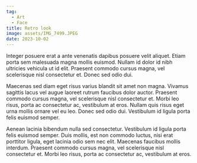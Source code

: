 ```yaml
---
tag:
  - Art 
  - Face
title: Retro look
image: assets/IMG_7499.JPEG
date: 2023-10-02
---
```


Integer posuere erat a ante venenatis dapibus posuere velit aliquet. Etiam porta sem malesuada magna mollis euismod. Nullam id dolor id nibh ultricies vehicula ut id elit. Praesent commodo cursus magna, vel scelerisque nisl consectetur et. Donec sed odio dui.

Maecenas sed diam eget risus varius blandit sit amet non magna. Vivamus sagittis lacus vel augue laoreet rutrum faucibus dolor auctor. Praesent commodo cursus magna, vel scelerisque nisl consectetur et. Morbi leo risus, porta ac consectetur ac, vestibulum at eros. Nullam quis risus eget urna mollis ornare vel eu leo. Donec sed odio dui. Vestibulum id ligula porta felis euismod semper.

Aenean lacinia bibendum nulla sed consectetur. Vestibulum id ligula porta felis euismod semper. Duis mollis, est non commodo luctus, nisi erat porttitor ligula, eget lacinia odio sem nec elit. Maecenas faucibus mollis interdum. Praesent commodo cursus magna, vel scelerisque nisl consectetur et. Morbi leo risus, porta ac consectetur ac, vestibulum at eros.
